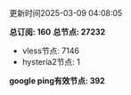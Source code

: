 更新时间2025-03-09 04:08:05

**总订阅: 160**
**总节点: 27232**
- vless节点: 7146
- hysteria2节点: 1

**google ping有效节点: 392**
